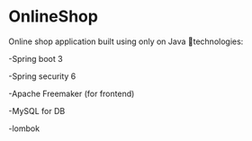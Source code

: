 # OnlineShop

Online shop application built using only on Java
👾technologies: 

-Spring boot 3 

-Spring security 6

-Apache Freemaker (for frontend)

-MySQL for DB

-lombok
